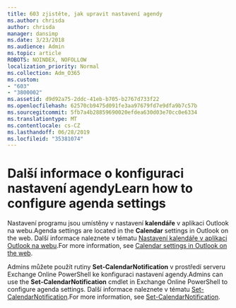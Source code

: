 ```yaml
---
title: 603 zjistěte, jak upravit nastavení agendy
ms.author: chrisda
author: chrisda
manager: dansimp
ms.date: 3/23/2018
ms.audience: Admin
ms.topic: article
ROBOTS: NOINDEX, NOFOLLOW
localization_priority: Normal
ms.collection: Adm_O365
ms.custom:
- "603"
- "3800002"
ms.assetid: d9d92a75-2ddc-41eb-b705-b2767d733f22
ms.openlocfilehash: 62570cb9475d091fe3aa97679fd7e9dfa9b7c57b
ms.sourcegitcommit: 5fb7a4b28859690020efdea630d03e70cc0e6334
ms.translationtype: MT
ms.contentlocale: cs-CZ
ms.lasthandoff: 06/28/2019
ms.locfileid: "35381074"
---
```

# <a name="learn-how-to-configure-agenda-settings"></a><span data-ttu-id="80d8e-102">Další informace o konfiguraci nastavení agendy</span><span class="sxs-lookup"><span data-stu-id="80d8e-102">Learn how to configure agenda settings</span></span>

<span data-ttu-id="80d8e-103">Nastavení programu jsou umístěny v nastavení **kalendáře** v aplikaci Outlook na webu.</span><span class="sxs-lookup"><span data-stu-id="80d8e-103">Agenda settings are located in the **Calendar** settings in Outlook on the web.</span></span> <span data-ttu-id="80d8e-104">Další informace naleznete v tématu [Nastavení kalendáře v aplikaci Outlook na webu](https://support.office.com/article/12cba5a4-4f95-4d00-bfc3-b694aa67ac8f).</span><span class="sxs-lookup"><span data-stu-id="80d8e-104">For more information, see [Calendar settings in Outlook on the web](https://support.office.com/article/12cba5a4-4f95-4d00-bfc3-b694aa67ac8f).</span></span>

<span data-ttu-id="80d8e-105">Admins můžete použít rutiny **Set-CalendarNotification** v prostředí serveru Exchange Online PowerShell ke konfiguraci nastavení agendy.</span><span class="sxs-lookup"><span data-stu-id="80d8e-105">Admins can use the **Set-CalendarNotification** cmdlet in Exchange Online PowerShell to configure agenda settings.</span></span> <span data-ttu-id="80d8e-106">Další informace naleznete v tématu [Set-CalendarNotification](https://technet.microsoft.com/library/dd351284).</span><span class="sxs-lookup"><span data-stu-id="80d8e-106">For more information, see [Set-CalendarNotification](https://technet.microsoft.com/library/dd351284).</span></span>
